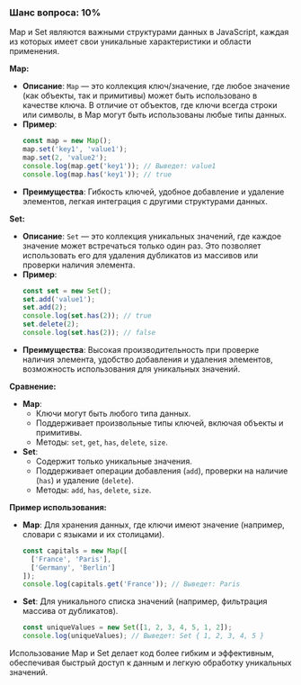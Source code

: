 ### Шанс вопроса: 10%

Map и Set являются важными структурами данных в JavaScript, каждая из которых имеет свои уникальные характеристики и области применения.

**Map:**
- **Описание**: `Map` — это коллекция ключ/значение, где любое значение (как объекты, так и примитивы) может быть использовано в качестве ключа. В отличие от объектов, где ключи всегда строки или символы, в Map могут быть использованы любые типы данных.
- **Пример**:
  ```javascript
  const map = new Map();
  map.set('key1', 'value1');
  map.set(2, 'value2');
  console.log(map.get('key1')); // Выведет: value1
  console.log(map.has('key1')); // true
  ```
- **Преимущества**: Гибкость ключей, удобное добавление и удаление элементов, легкая интеграция с другими структурами данных.

**Set:**
- **Описание**: `Set` — это коллекция уникальных значений, где каждое значение может встречаться только один раз. Это позволяет использовать его для удаления дубликатов из массивов или проверки наличия элемента.
- **Пример**:
  ```javascript
  const set = new Set();
  set.add('value1');
  set.add(2);
  console.log(set.has(2)); // true
  set.delete(2);
  console.log(set.has(2)); // false
  ```
- **Преимущества**: Высокая производительность при проверке наличия элемента, удобство добавления и удаления элементов, возможность использования для уникальных значений.

**Сравнение:**
- **Map**: 
  - Ключи могут быть любого типа данных.
  - Поддерживает произвольные типы ключей, включая объекты и примитивы.
  - Методы: `set`, `get`, `has`, `delete`, `size`.
- **Set**:
  - Содержит только уникальные значения.
  - Поддерживает операции добавления (`add`), проверки на наличие (`has`) и удаление (`delete`).
  - Методы: `add`, `has`, `delete`, `size`.

**Пример использования:**
- **Map**: Для хранения данных, где ключи имеют значение (например, словари с языками и их столицами).
  ```javascript
  const capitals = new Map([
    ['France', 'Paris'],
    ['Germany', 'Berlin']
  ]);
  console.log(capitals.get('France')); // Выведет: Paris
  ```
- **Set**: Для уникального списка значений (например, фильтрация массива от дубликатов).
  ```javascript
  const uniqueValues = new Set([1, 2, 3, 4, 5, 1, 2]);
  console.log(uniqueValues); // Выведет: Set { 1, 2, 3, 4, 5 }
  ```

Использование Map и Set делает код более гибким и эффективным, обеспечивая быстрый доступ к данным и легкую обработку уникальных значений.